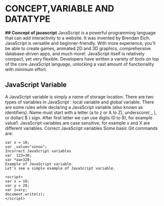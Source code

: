 # CONCEPT,VARIABLE AND DATATYPE 

**## Concept of javascript**
 JavaScript is a powerful programming language that can add interactivity to a website. It was invented by Brendan Eich.
 JavaScript is versatile and beginner-friendly. With more experience, you'll be able to create games, animated 2D and 3D graphics, 
 comprehensive database-driven apps, and much more!. JavaScript itself is relatively compact, yet very flexible. Developers have written a 
 variety of tools on top of the core JavaScript language, unlocking a vast amount of functionality with minimum effort.
 ## **JavaScript Variable**
 A JavaScript variable is simply a name of storage location. There are two types of variables in JavaScript : local variable and global variable.
 There are some rules while declaring a JavaScript variable (also known as identifiers).
 Name must start with a letter (a to z or A to Z), underscore( _ ), or dollar( $ ) sign.
 After first letter we can use digits (0 to 9), for example value1.
 JavaScript variables are case sensitive, for example x and X are different variables.
 Correct JavaScript variables
 Some basic Git commands are:
```
var x = 10;  
var _value="sonoo";  
Incorrect JavaScript variables
var  123=30;  
var *aa=320;  
Example of JavaScript variable
Let’s see a simple example of JavaScript variable.

<script>  
var x = 10;  
var y = 20;  
var z=x+y;  
document.write(z);  
</script>  
```


